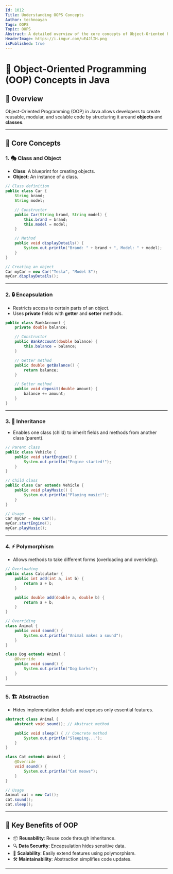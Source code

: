 ```yaml
---
Id: 1012
Title: Understanding OOPS Concepts  
Author: technoayan  
Tags: OOPS
Topic: OOPS  
Abstract: A detailed overview of the core concepts of Object-Oriented Programming (OOPS) with examples to help developers understand the
HeaderImage: https://i.imgur.com/uE4JlIH.png
isPublished: true  
---
```


# 🎯 **Object-Oriented Programming (OOP) Concepts in Java**

## 🚀 **Overview**  
Object-Oriented Programming (OOP) in Java allows developers to create reusable, modular, and scalable code by structuring it around **objects** and **classes**.

---

## 🌟 **Core Concepts**

### 1. 🎭 **Class and Object**  
- **Class**: A blueprint for creating objects.  
- **Object**: An instance of a class.  

```java
// Class definition
public class Car {
    String brand;
    String model;

    // Constructor
    public Car(String brand, String model) {
        this.brand = brand;
        this.model = model;
    }

    // Method
    public void displayDetails() {
        System.out.println("Brand: " + brand + ", Model: " + model);
    }
}

// Creating an object
Car myCar = new Car("Tesla", "Model S");
myCar.displayDetails();
```

---

### 2. 🔒 **Encapsulation**  
- Restricts access to certain parts of an object.  
- Uses **private** fields with **getter** and **setter** methods.

```java
public class BankAccount {
    private double balance;

    // Constructor
    public BankAccount(double balance) {
        this.balance = balance;
    }

    // Getter method
    public double getBalance() {
        return balance;
    }

    // Setter method
    public void deposit(double amount) {
        balance += amount;
    }
}
```

---

### 3. 🧬 **Inheritance**  
- Enables one class (child) to inherit fields and methods from another class (parent).  

```java
// Parent class
public class Vehicle {
    public void startEngine() {
        System.out.println("Engine started!");
    }
}

// Child class
public class Car extends Vehicle {
    public void playMusic() {
        System.out.println("Playing music!");
    }
}

// Usage
Car myCar = new Car();
myCar.startEngine();
myCar.playMusic();
```

---

### 4. ⚡ **Polymorphism**  
- Allows methods to take different forms (overloading and overriding).

```java
// Overloading
public class Calculator {
    public int add(int a, int b) {
        return a + b;
    }

    public double add(double a, double b) {
        return a + b;
    }
}

// Overriding
class Animal {
    public void sound() {
        System.out.println("Animal makes a sound");
    }
}

class Dog extends Animal {
    @Override
    public void sound() {
        System.out.println("Dog barks");
    }
}
```

---

### 5. 🏗️ **Abstraction**  
- Hides implementation details and exposes only essential features.  

```java
abstract class Animal {
    abstract void sound(); // Abstract method

    public void sleep() { // Concrete method
        System.out.println("Sleeping...");
    }
}

class Cat extends Animal {
    @Override
    void sound() {
        System.out.println("Cat meows");
    }
}

// Usage
Animal cat = new Cat();
cat.sound();
cat.sleep();
```

---

## 📌 **Key Benefits of OOP**
- 📦 **Reusability**: Reuse code through inheritance.  
- 🔍 **Data Security**: Encapsulation hides sensitive data.  
- 🚀 **Scalability**: Easily extend features using polymorphism.  
- 🛠️ **Maintainability**: Abstraction simplifies code updates.

---
